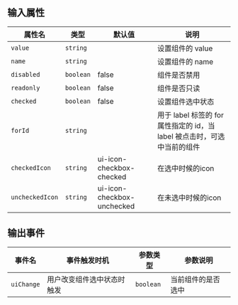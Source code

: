 <h2 uiAnchor id="输入属性">输入属性</h2>

| 属性名      | 类型      | 默认值  | 说明       |
| --                | --        | --            |--        |
| `value`           | `string`  |               | 设置组件的 value         |
| `name`            | `string`  |               | 设置组件的 name         |
| `disabled`        | `boolean` | false         | 组件是否禁用         |
| `readonly`        | `boolean` | false         | 组件是否只读         |
| `checked`         | `boolean` | false         | 设置组件选中状态         |
| `forId`           | `string`  |               | 用于 label 标签的 for 属性指定的 id，当 label 被点击时，可选中当前的组件  |
| `checkedIcon`     | `string`  | ui-icon-checkbox-checked  | 在选中时候的icon |
| `uncheckedIcon`   | `string`  | ui-icon-checkbox-unchecked  | 在未选中时候的icon |

<h2 uiAnchor id="输出事件">输出事件</h2>

| 事件名         | 事件触发时机 | 参数类型              | 参数说明    |
| --             | --           |--                    | --        |
| `uiChange`        | 用户改变组件选中状态时触发 | `boolean`         | 当前组件的是否选中 |
